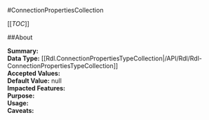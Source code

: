 #ConnectionPropertiesCollection

[[_TOC_]]

##About

**Summary:**   
**Data Type:** [[Rdl.ConnectionPropertiesTypeCollection|/API/Rdl/Rdl-ConnectionPropertiesTypeCollection]]  
**Accepted Values:**   
**Default Value:** null  
**Impacted Features:**   
**Purpose:**   
**Usage:**   
**Caveats:**   

